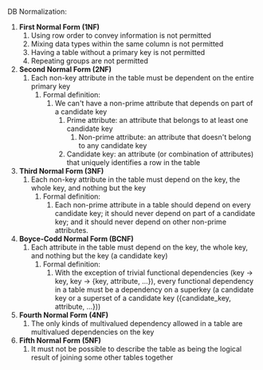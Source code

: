 DB Normalization:
1. **First Normal Form (1NF)**
	1. Using row order to convey information is not permitted
	2. Mixing data types within the same column is not permitted
	3. Having a table without a primary key is not permitted
	4. Repeating groups are not permitted
2. **Second Normal Form (2NF)**
	1. Each non-key attribute in the table must be dependent on the entire primary key
		1. Formal definition:
			1. We can't have a non-prime attribute that depends on part of a candidate key
				1. Prime attribute: an attribute that belongs to at least one candidate key
					1. Non-prime attribute: an attribute that doesn't belong to any candidate key
				2. Candidate key: an attribute (or combination of attributes) that uniquely identifies a row in the table
3. **Third Normal Form (3NF)**
	1. Each non-key attribute in the table must depend on the key, the whole key, and nothing but the key
		1. Formal definition:
			1. Each non-prime attribute in a table should depend on every candidate key; it should never depend on part of a candidate key; and it should never depend on other non-prime attributes.
4. **Boyce-Codd Normal Form (BCNF)**
	1. Each attribute in the table must depend on the key, the whole key, and nothing but the key (a candidate key)
		1. Formal definition:
			1. With the exception of trivial functional dependencies (key -> key, key -> {key, attribute, ...}), every functional dependency in a table must be a dependency on a superkey (a candidate key or a superset of a candidate key ({candidate_key, attribute, ...}))
5. **Fourth Normal Form (4NF)**
	1. The only kinds of multivalued dependency allowed in a table are multivalued dependencies on the key
6. **Fifth Normal Form (5NF)**
	1. It must not be possible to describe the table as being the logical result of joining some other tables together